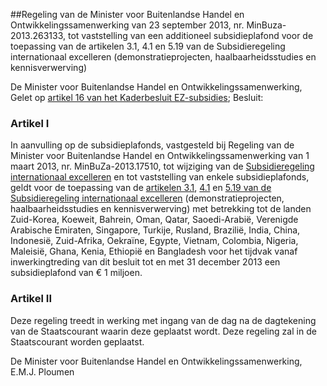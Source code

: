 <meta http-equiv='Content-Type' content='text/html; charset=utf-8' />

##Regeling van de Minister voor Buitenlandse Handel en Ontwikkelingssamenwerking van 23 september 2013, nr. MinBuza-2013.263133, tot vaststelling van een additioneel subsidieplafond voor de toepassing van de artikelen 3.1, 4.1 en 5.19 van de Subsidieregeling internationaal excelleren (demonstratieprojecten, haalbaarheidsstudies en kennisverwerving)

De Minister voor Buitenlandse Handel en Ontwikkelingssamenwerking,  
Gelet op [artikel 16 van het Kaderbesluit EZ-subsidies](../../../../../../../../../../AMvB/kaderbesluit/ez-subsidies/BWBR0024796/README.md);
Besluit:    

### Artikel  I  

In aanvulling op de subsidieplafonds, vastgesteld bij Regeling van de Minister voor Buitenlandse Handel en Ontwikkelingssamenwerking van 1 maart 2013, nr. MinBuZa-2013.17510, tot wijziging van de [Subsidieregeling internationaal excelleren](../../../../../../../../../../ministeriele-regeling/subsidieregeling/internationaal/excelleren/BWBR0026983/README.md) en tot vaststelling van enkele subsidieplafonds, geldt voor de toepassing van de [artikelen 3.1](../../../../../../../../../../ministeriele-regeling/subsidieregeling/internationaal/excelleren/BWBR0026983/README.md), [4.1](../../../../../../../../../../ministeriele-regeling/subsidieregeling/internationaal/excelleren/BWBR0026983/README.md) en [5.19 van de Subsidieregeling internationaal excelleren](../../../../../../../../../../ministeriele-regeling/subsidieregeling/internationaal/excelleren/BWBR0026983/README.md) (demonstratieprojecten, haalbaarheidsstudies en kennisverwerving) met betrekking tot de landen Zuid-Korea, Koeweit, Bahrein, Oman, Qatar, Saoedi-Arabië, Verenigde Arabische Emiraten, Singapore, Turkije, Rusland, Brazilië, India, China, Indonesië, Zuid-Afrika, Oekraïne, Egypte, Vietnam, Colombia, Nigeria, Maleisië, Ghana, Kenia, Ethiopië en Bangladesh voor het tijdvak vanaf inwerkingtreding van dit besluit tot en met 31 december 2013 een subsidieplafond van € 1 miljoen. 

### Artikel  II  

Deze regeling treedt in werking met ingang van de dag na de dagtekening van de Staatscourant waarin deze geplaatst wordt. 
Deze regeling zal in de Staatscourant worden geplaatst.  

De 
Minister voor Buitenlandse Handel en Ontwikkelingssamenwerking, 
E.M.J. Ploumen     
